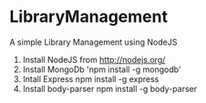 # LibraryManagement
A simple Library Management using NodeJS

1. Install NodeJS from http://nodejs.org/
2. Install MongoDb 'npm install -g mongodb'
3. Intall Express
	npm install -g express
4. Install body-parser
	npm install -g body-parser